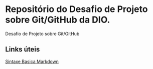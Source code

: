 # Repositório do Desafio de Projeto sobre Git/GitHub da DIO.
Desafio de Projeto sobre Git/GitHub

## Links úteis
[Sintaxe Basica Markdown](https://markdownguide.org/basic-sintax/)
